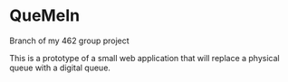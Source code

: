 # QueMeIn
Branch of my 462 group project

This is a prototype of a small web application that will replace a physical queue with a digital queue.
